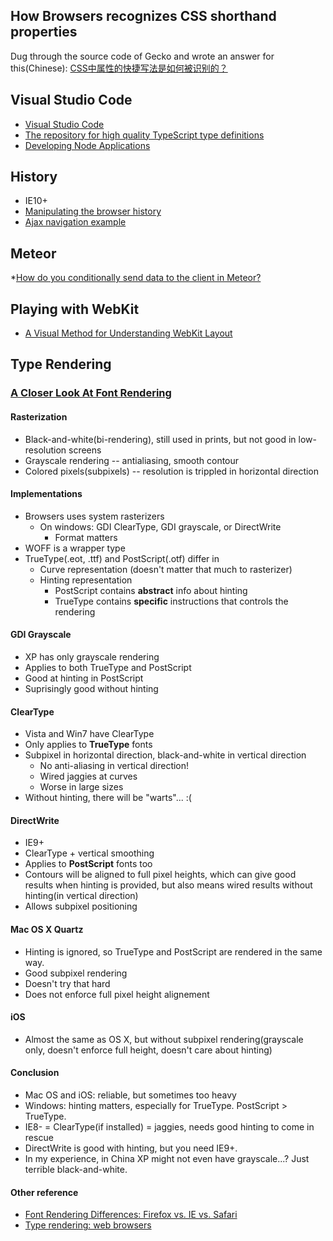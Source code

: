 ## How Browsers recognizes CSS shorthand properties
Dug through the source code of Gecko and wrote an answer for this(Chinese): [CSS中属性的快捷写法是如何被识别的？](http://www.zhihu.com/question/29973122/answer/46405754)

## Visual Studio Code

* [Visual Studio Code](http://dailyjs.com/2015/04/30/visual-studio-code/)
* [The repository for high quality TypeScript type definitions](https://github.com/borisyankov/DefinitelyTyped)
* [Developing Node Applications](https://code.visualstudio.com/Docs/nodejs)

## History
* IE10+
* [Manipulating the browser history](https://developer.mozilla.org/en-US/docs/Web/Guide/API/DOM/Manipulating_the_browser_history)
* [Ajax navigation example](https://developer.mozilla.org/en-US/docs/Web/Guide/API/DOM/Manipulating_the_browser_history/Example)

## Meteor
*[How do you conditionally send data to the client in Meteor?](https://stackoverflow.com/questions/14074434/how-do-you-conditionally-send-data-to-the-client-in-meteor)

## Playing with WebKit
* [A Visual Method for Understanding WebKit Layout](https://blogs.adobe.com/webplatform/2013/02/05/a-visual-method-for-understanding-webkit-layout/)

## Type Rendering

### [A Closer Look At Font Rendering](http://www.smashingmagazine.com/2012/04/24/a-closer-look-at-font-rendering/)

#### Rasterization
* Black-and-white(bi-rendering), still used in prints, but not good in low-resolution screens
* Grayscale rendering -- antialiasing, smooth contour
* Colored pixels(subpixels) -- resolution is trippled in horizontal direction

#### Implementations
* Browsers uses system rasterizers
  * On windows: GDI ClearType, GDI grayscale, or DirectWrite
    * Format matters
* WOFF is a wrapper type
* TrueType(.eot, .ttf) and PostScript(.otf) differ in
  * Curve representation (doesn't matter that much to rasterizer)
  * Hinting representation
    * PostScript contains **abstract** info about hinting
    * TrueType contains **specific** instructions that controls the rendering

#### GDI Grayscale
* XP has only grayscale rendering
* Applies to both TrueType and PostScript
* Good at hinting in PostScript
* Suprisingly good without hinting

#### ClearType
* Vista and Win7 have ClearType
* Only applies to **TrueType** fonts
* Subpixel in horizontal direction, black-and-white in vertical direction
  * No anti-aliasing in vertical direction!
  * Wired jaggies at curves
  * Worse in large sizes
* Without hinting, there will be "warts"... :(

#### DirectWrite
* IE9+
* ClearType + vertical smoothing
* Applies to **PostScript** fonts too
* Contours will be aligned to full pixel heights, which can give good results when hinting is provided, but also means wired results without hinting(in vertical direction)
* Allows subpixel positioning

#### Mac OS X Quartz
* Hinting is ignored, so TrueType and PostScript are rendered in the same way.
* Good subpixel rendering
* Doesn't try that hard
* Does not enforce full pixel height alignement

#### iOS
* Almost the same as OS X, but without subpixel rendering(grayscale only, doesn't enforce full height, doesn't care about hinting)

#### Conclusion
* Mac OS and iOS: reliable, but sometimes too heavy
* Windows: hinting matters, especially for TrueType. PostScript > TrueType.
* IE8- = ClearType(if installed) = jaggies, needs good hinting to come in rescue
* DirectWrite is good with hinting, but you need IE9+.
* In my experience, in China XP might not even have grayscale...? Just terrible black-and-white.

#### Other reference
* [Font Rendering Differences: Firefox vs. IE vs. Safari](https://css-tricks.com/font-rendering-differences-firefox-vs-ie-vs-safari/)
* [Type rendering: web browsers](http://blog.typekit.com/2010/10/21/type-rendering-web-browsers/)
